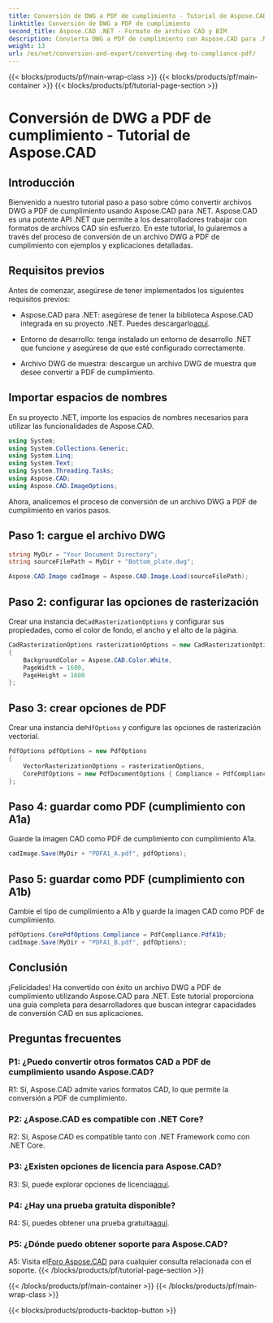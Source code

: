 ```yaml
---
title: Conversión de DWG a PDF de cumplimiento - Tutorial de Aspose.CAD
linktitle: Conversión de DWG a PDF de cumplimiento
second_title: Aspose.CAD .NET - Formato de archivo CAD y BIM
description: Convierta DWG a PDF de cumplimiento con Aspose.CAD para .NET. Siga nuestro tutorial para obtener orientación paso a paso.
weight: 13
url: /es/net/conversion-and-export/converting-dwg-to-compliance-pdf/
---
```


{{< blocks/products/pf/main-wrap-class >}}
{{< blocks/products/pf/main-container >}}
{{< blocks/products/pf/tutorial-page-section >}}

# Conversión de DWG a PDF de cumplimiento - Tutorial de Aspose.CAD

## Introducción

Bienvenido a nuestro tutorial paso a paso sobre cómo convertir archivos DWG a PDF de cumplimiento usando Aspose.CAD para .NET. Aspose.CAD es una potente API .NET que permite a los desarrolladores trabajar con formatos de archivos CAD sin esfuerzo. En este tutorial, lo guiaremos a través del proceso de conversión de un archivo DWG a PDF de cumplimiento con ejemplos y explicaciones detalladas.

## Requisitos previos

Antes de comenzar, asegúrese de tener implementados los siguientes requisitos previos:

-  Aspose.CAD para .NET: asegúrese de tener la biblioteca Aspose.CAD integrada en su proyecto .NET. Puedes descargarlo[aquí](https://releases.aspose.com/cad/net/).

- Entorno de desarrollo: tenga instalado un entorno de desarrollo .NET que funcione y asegúrese de que esté configurado correctamente.

- Archivo DWG de muestra: descargue un archivo DWG de muestra que desee convertir a PDF de cumplimiento.

## Importar espacios de nombres

En su proyecto .NET, importe los espacios de nombres necesarios para utilizar las funcionalidades de Aspose.CAD.

```csharp
using System;
using System.Collections.Generic;
using System.Linq;
using System.Text;
using System.Threading.Tasks;
using Aspose.CAD;
using Aspose.CAD.ImageOptions;
```

Ahora, analicemos el proceso de conversión de un archivo DWG a PDF de cumplimiento en varios pasos.

## Paso 1: cargue el archivo DWG

```csharp
string MyDir = "Your Document Directory";
string sourceFilePath = MyDir + "Bottom_plate.dwg";

Aspose.CAD.Image cadImage = Aspose.CAD.Image.Load(sourceFilePath);
```

## Paso 2: configurar las opciones de rasterización

 Crear una instancia de`CadRasterizationOptions` y configurar sus propiedades, como el color de fondo, el ancho y el alto de la página.

```csharp
CadRasterizationOptions rasterizationOptions = new CadRasterizationOptions
{
    BackgroundColor = Aspose.CAD.Color.White,
    PageWidth = 1600,
    PageHeight = 1600
};
```

## Paso 3: crear opciones de PDF

 Crear una instancia de`PdfOptions` y configure las opciones de rasterización vectorial.

```csharp
PdfOptions pdfOptions = new PdfOptions
{
    VectorRasterizationOptions = rasterizationOptions,
    CorePdfOptions = new PdfDocumentOptions { Compliance = PdfCompliance.PdfA1a }
};
```

## Paso 4: guardar como PDF (cumplimiento con A1a)

Guarde la imagen CAD como PDF de cumplimiento con cumplimiento A1a.

```csharp
cadImage.Save(MyDir + "PDFA1_A.pdf", pdfOptions);
```

## Paso 5: guardar como PDF (cumplimiento con A1b)

Cambie el tipo de cumplimiento a A1b y guarde la imagen CAD como PDF de cumplimiento.

```csharp
pdfOptions.CorePdfOptions.Compliance = PdfCompliance.PdfA1b;
cadImage.Save(MyDir + "PDFA1_B.pdf", pdfOptions);
```

## Conclusión

¡Felicidades! Ha convertido con éxito un archivo DWG a PDF de cumplimiento utilizando Aspose.CAD para .NET. Este tutorial proporciona una guía completa para desarrolladores que buscan integrar capacidades de conversión CAD en sus aplicaciones.

## Preguntas frecuentes

### P1: ¿Puedo convertir otros formatos CAD a PDF de cumplimiento usando Aspose.CAD?

R1: Sí, Aspose.CAD admite varios formatos CAD, lo que permite la conversión a PDF de cumplimiento.

### P2: ¿Aspose.CAD es compatible con .NET Core?

R2: Sí, Aspose.CAD es compatible tanto con .NET Framework como con .NET Core.

### P3: ¿Existen opciones de licencia para Aspose.CAD?

 R3: Sí, puede explorar opciones de licencia[aquí](https://purchase.aspose.com/buy).

### P4: ¿Hay una prueba gratuita disponible?

 R4: Sí, puedes obtener una prueba gratuita[aquí](https://releases.aspose.com/).

### P5: ¿Dónde puedo obtener soporte para Aspose.CAD?

A5: Visita el[Foro Aspose.CAD](https://forum.aspose.com/c/cad/19) para cualquier consulta relacionada con el soporte.
{{< /blocks/products/pf/tutorial-page-section >}}

{{< /blocks/products/pf/main-container >}}
{{< /blocks/products/pf/main-wrap-class >}}

{{< blocks/products/products-backtop-button >}}
